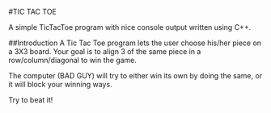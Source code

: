 #TIC TAC TOE

A simple TicTacToe program with nice console output written using C++.

##Introduction
A Tic Tac Toe program lets the user choose his/her piece on a 3X3 board. Your goal is to align 3 of the same piece in a row/column/diagonal to win the game.

The computer (BAD GUY) will try to either win its own by doing the same, or it will block your winning ways. 

Try to beat it!



